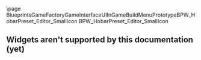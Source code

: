 \page BlueprintsGameFactoryGameInterfaceUIInGameBuildMenuPrototypeBPW_HobarPreset_Editor_SmallIcon BPW_HobarPreset_Editor_SmallIcon
## Widgets aren't supported by this documentation (yet)
